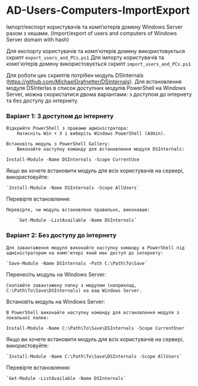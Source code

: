 # AD-Users-Computers-ImportExport
Імпорт/експорт користувачів та комп’ютерів домену Windows Server разом з хешами. (Import/export of users and computers of Windows Server domain with hash)


Для експорту користувачів та комп'ютерів домену використовується скрипт `export_users_and_PCs.ps1`
Для імпорту користувачів та комп'ютерів домену використовується скрипт `import_users_and_PCs.ps1`

Для роботи цих скриптів потрібен модуль DSInternals (https://github.com/MichaelGrafnetter/DSInternals).
Для встановлення модуля DSInterlas в список доступних модулів PowerShell на Windows Server, можна скористатися двома варіантами: з доступом до інтернету та без доступу до інтернету.
### Варіант 1: З доступом до інтернету

    Відкрийте PowerShell з правами адміністратора:
        Натисніть Win + X і виберіть Windows PowerShell (Admin).

    Встановіть модуль з PowerShell Gallery:
        Виконайте наступну команду для встановлення модуля DSInternals:

`Install-Module -Name DSInternals -Scope CurrentUse`

Якщо ви хочете встановити модуль для всіх користувачів на сервері, використовуйте:

    `Install-Module -Name DSInternals -Scope AllUsers`

Перевірте встановлення:

    Перевірте, чи модуль встановлено правильно, виконавши:

        `Get-Module -ListAvailable -Name DSInternals`

### Варіант 2: Без доступу до інтернету

    Для завантаження модуля виконайте наступну команду в PowerShell під адміністратором на комп'ютері який має доступ до інтернету:

    `Save-Module -Name DSInternals -Path C:\Path\To\Save`

Перенесіть модуль на Windows Server:

    Скопіюйте завантажену папку з модулем (наприклад, C:\Path\To\Save\DSInternals) на ваш Windows Server.

Встановіть модуль на Windows Server:

    В PowerShell виконайте наступну команду для встановлення модуля з локальної папки:

`Install-Module -Name C:\Path\To\Save\DSInternals -Scope CurrentUser`

Якщо ви хочете встановити модуль для всіх користувачів на сервері, використовуйте:

    `Install-Module -Name C:\Path\To\Save\DSInternals -Scope AllUsers`

Перевірте встановлення:

    `Get-Module -ListAvailable -Name DSInternals`
